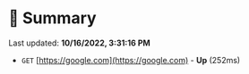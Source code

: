 # 📖 Summary
Last updated: **10/16/2022, 3:31:16 PM**

- `GET` [https://google.com](https://google.com) - **Up** (252ms)
